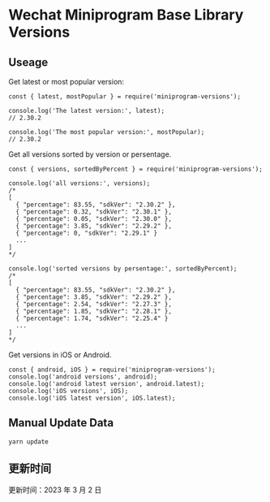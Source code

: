 
# Wechat Miniprogram Base Library Versions

## Useage

Get latest or most popular version:

```;
const { latest, mostPopular } = require('miniprogram-versions');

console.log('The latest version:', latest);
// 2.30.2

console.log('The most popular version:', mostPopular);
// 2.30.2

```

Get all versions sorted by version or persentage.

```
const { versions, sortedByPercent } = require('miniprogram-versions');

console.log('all versions:', versions);
/*
[
  { "percentage": 83.55, "sdkVer": "2.30.2" },
  { "percentage": 0.32, "sdkVer": "2.30.1" },
  { "percentage": 0.05, "sdkVer": "2.30.0" },
  { "percentage": 3.85, "sdkVer": "2.29.2" },
  { "percentage": 0, "sdkVer": "2.29.1" }
  ...
]
*/

console.log('sorted versions by persentage:', sortedByPercent);
/*
[
  { "percentage": 83.55, "sdkVer": "2.30.2" },
  { "percentage": 3.85, "sdkVer": "2.29.2" },
  { "percentage": 2.54, "sdkVer": "2.27.3" },
  { "percentage": 1.85, "sdkVer": "2.28.1" },
  { "percentage": 1.74, "sdkVer": "2.25.4" }
  ...
]
*/
```

Get versions in iOS or Android.

```
const { android, iOS } = require('miniprogram-versions');
console.log('android versions', android);
console.log('android latest version', android.latest);
console.log('iOS versions', iOS);
console.log('iOS latest version', iOS.latest);
```

## Manual Update Data

```
yarn update
```

## 更新时间

更新时间：2023 年 3 月 2 日
